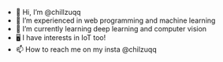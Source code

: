 - 👋 Hi, I’m @chillzuqq
- 👀 I’m experienced in web programming and machine learning
- 🌱 I’m currently learning deep learning and computer vision
- 🖥️ I have interests in IoT too!
- 📫 How to reach me on my insta @chilzuqq

<!---
chillzuqq/chillzuqq is a ✨ special ✨ repository because its `README.md` (this file) appears on your GitHub profile.
You can click the Preview link to take a look at your changes.
--->
